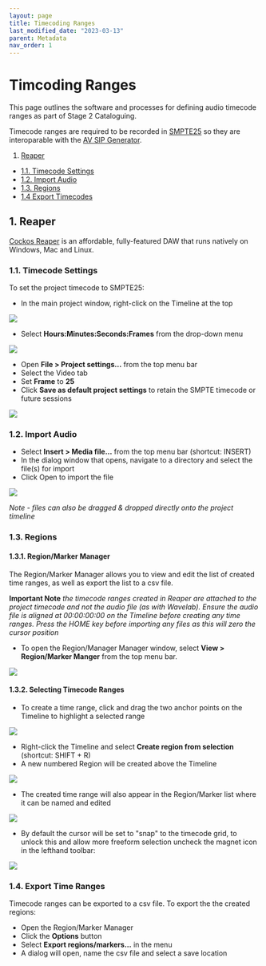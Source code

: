 ```yaml
---
layout: page
title: Timecoding Ranges
last_modified_date: "2023-03-13"
parent: Metadata
nav_order: 1
---
```


# Timcoding Ranges
This page outlines the software and processes for defining audio timecode ranges as part of Stage 2 Cataloguing.

Timecode ranges are required to be recorded in [SMPTE25](https://en.wikipedia.org/wiki/SMPTE_timecode) so they are interoparable with the [AV SIP Generator](https://british-library-technical-services.github.io/Documentation/docs/AVSIPGEN/#av-sip-generator).

1. [Reaper](#1-reaper)
* [1.1. Timecode Settings](#11-timecode-settings)
* [1.2. Import Audio](#12-import-audio)
* [1.3. Regions](#13-regions)
* [1.4 Export Timecodes](#14-export-time-ranges)

## 1. Reaper
[Cockos Reaper](https://www.reaper.fm) is an affordable, fully-featured DAW that runs natively on Windows, Mac and Linux. 

### 1.1. Timecode Settings
To set the project timecode to SMPTE25:

* In the main project window, right-click on the Timeline at the top

<img src="{{ site.baseurl }}/assets/images/timecoding/1_default_timeline.png">

* Select **Hours:Minutes:Seconds:Frames** from the drop-down menu

<img src="{{ site.baseurl }}/assets/images/timecoding/2_hr-min-sec-frame.png">

* Open **File > Project settings...** from the top menu bar
* Select the Video tab
* Set **Frame** to **25**
* Click **Save as default project settings** to retain the SMPTE timecode or future sessions

<img src="{{ site.baseurl }}/assets/images/timecoding/3_frame.png">

### 1.2. Import Audio

* Select **Insert > Media file...** from the top menu bar (shortcut: INSERT)
* In the dialog window that opens, navigate to a directory and select the file(s) for import
* Click Open to import the file

<img src="{{ site.baseurl }}/assets/images/timecoding/4_insert_file.png">

_Note - files can also be dragged & dropped directly onto the project timeline_

### 1.3. Regions

#### 1.3.1. Region/Marker Manager
The Region/Marker Manager allows you to view and edit the list of created time ranges, as well as export the list to a csv file.

**Important Note** _the timecode ranges created in Reaper are attached to the project timecode and not the audio file (as with Wavelab).  Ensure the audio file is aligned at 00:00:00:00 on the Timeline before creating any time ranges.  Press the HOME key before importing any files as this will zero the cursor position_

* To open the Region/Manager Manager window, select **View > Region/Marker Manger** from the top menu bar.  

<img src="{{ site.baseurl }}/assets/images/timecoding/5_open_region_manager.png">

#### 1.3.2. Selecting Timecode Ranges

* To create a time range, click and drag the two anchor points on the Timeline to highlight a selected range

<img src="{{ site.baseurl }}/assets/images/timecoding/6_select_range.png">

* Right-click the Timeline and select **Create region from selection** (shortcut: SHIFT + R)
* A new numbered Region will be created above the Timeline

<img src="{{ site.baseurl }}/assets/images/timecoding/7_create_region.png">

* The created time range will also appear in the Region/Marker list where it can be named and edited

<img src="{{ site.baseurl }}/assets/images/timecoding/8_region_marker_list.png">

* By default the cursor will be set to "snap" to the timecode grid, to unlock this and allow more freeform selection uncheck the magnet icon in the lefthand toolbar:

<img src="{{ site.baseurl }}/assets/images/timecoding/9_snapping.png">

### 1.4. Export Time Ranges

Timecode ranges can be exported to a csv file.  To export the the created regions:

* Open the Region/Marker Manager
* Click the **Options** button
* Select **Export regions/markers...** in the menu
* A dialog will open, name the csv file and select a save location
